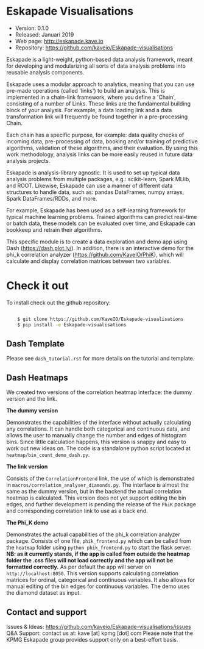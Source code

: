 # Eskapade Visualisations

 - Version: 0.1.0
 - Released: Januari 2019
 - Web page: http://eskapade.kave.io
 - Repository: https://github.com/kaveio/Eskapade-visualisations

Eskapade is a light-weight, python-based data analysis framework, meant
for developing and modularizing all sorts of data analysis problems into
reusable analysis components.

Eskapade uses a modular approach to analytics, meaning that you can use
pre-made operations (called 'links') to build an analysis. This is implemented in a chain-link framework, where you define a 'Chain', consisting of a number of Links. These links are the fundamental building block of your analysis. For example, a data loading link and a data transformation link will frequently be found together in a pre-processing Chain.

Each chain has a specific purpose, for example: data quality checks of
incoming data, pre-processing of data, booking and/or training of predictive
algorithms, validation of these algorithms, and their evaluation. By using
this work methodology, analysis links can be more easily reused in future
data analysis projects.

Eskapade is analysis-library agnostic. It is used to set up typical data
analysis problems from multiple packages, e.g.: scikit-learn, Spark MLlib,
and ROOT. Likewise, Eskapade can use a manner of different data structures
to handle data, such as: pandas DataFrames, numpy arrays, Spark DataFrames/RDDs,
and more.

For example, Eskapade has been used as a self-learning framework for typical
machine learning problems. Trained algorithms can predict real-time or batch data,
these models can be evaluated over time, and Eskapade can bookkeep and retrain
their algorithms.

This specific module is to create a data exploration and demo app
using Dash (https://dash.plot.ly/). In addition, there is an interactive demo
for the phi_k correlation analyzer (https://github.com/KaveIO/PhiK), which will
calculate and display correlation matrices between two variables.

# Check it out

To install check out the github repository:

``` bash

    $ git clone https://github.com/KaveIO/Eskapade-visualisations
    $ pip install -e Eskapade-visualisations
```


## Dash Template

Please see `dash_tutorial.rst` for more details on the tutorial and template.

## Dash Heatmaps

We created two versions of the correlation heatmap interface: the dummy version
and the link.

**The dummy version**

Demonstrates the capabilities of the interface without
actually calculating any correlations. It can handle both categorical and
continuous data, and allows the user to manually change the number and edges of
histogram bins. Since little calculation happens, this version is snappy and
easy to work out new ideas on. The code is a standalone python script located at
`heatmap/bin_count_demo_dash.py`.

**The link version**

Consists of the `CorrelationFrontend` link, the use of
which is demonstrated in `macros/correlation_analyser_diamonds.py`. The
interface is almost the same as the dummy version, but in the backend the actual
correlation heatmap is calculated. This version does not yet support editing
the bin edges, and further development is pending the release of the `PhiK`
package and corresponding correlation link to use as a back end.

**The Phi_K demo**

Demonstrates the actual capabilities of the phi_k correlation analyzer package.
Consists of one file, `phik_frontend.py` which can be called from the `heatmap` folder
using `python phik_frontend.py` to start the flask server.
**NB: as it currently stands, if the app is called from outside the heatmap folder the
.css files will not load correctly and the app will not be formatted correctly.**
As per default the app will server on `http://localhost:8050`. This version supports calculating
correlation matrices for ordinal, categorical and continuous variables. It also
allows for manual editing of the bin edges for continuous variables.
The demo uses the diamond dataset as input.

## Contact and support
Issues & Ideas: https://github.com/kaveio/Eskapade-visualisations/issues
Q&A Support: contact us at: kave [at] kpmg [dot] com
Please note that the KPMG Eskapade group provides support only on a best-effort basis.